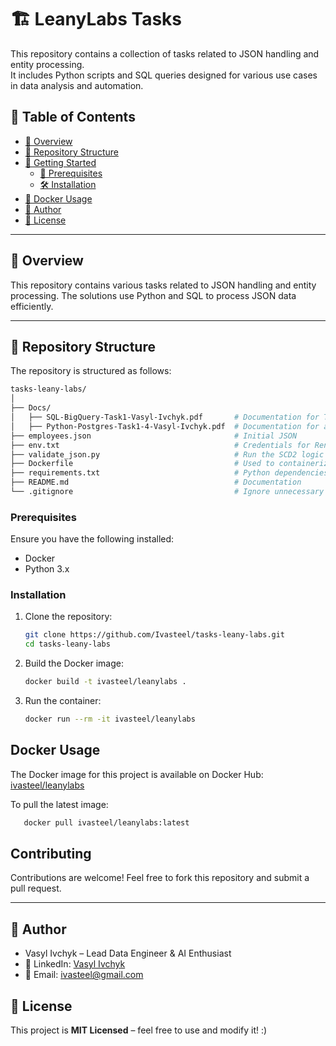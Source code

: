 # 🏗️ LeanyLabs Tasks

This repository contains a collection of tasks related to JSON handling and entity processing.  
It includes Python scripts and SQL queries designed for various use cases in data analysis and automation.

## 📑 Table of Contents

- [📌 Overview](#-overview)
- [📁 Repository Structure](#-repository-structure)
- [🚀 Getting Started](#-getting-started)
    - [🔹 Prerequisites](#-prerequisites)
    - [🛠️ Installation](#️-installation)
- [🐳 Docker Usage](#-docker-usage)
- [👤 Author](#-author)
- [📜 License](#-license)

---

## 📌 Overview

This repository contains various tasks related to JSON handling and entity processing. 
The solutions use Python and SQL to process JSON data efficiently.

---

## 📁 Repository Structure

The repository is structured as follows:

```bash
tasks-leany-labs/
│
├── Docs/
│   ├── SQL-BigQuery-Task1-Vasyl-Ivchyk.pdf       # Documentation for Task 1 in GCP BigQuery
│   ├── Python-Postgres-Task1-4-Vasyl-Ivchyk.pdf  # Documentation for all tasks in Python/PosgreSQL
├── employees.json                                # Initial JSON
├── env.txt                                       # Credentials for Render's PostgreSQL, should be renamed to .env
├── validate_json.py                              # Run the SCD2 logic of merging new data to JSON file / PostgreSQL 
├── Dockerfile                                    # Used to containerize the project
├── requirements.txt                              # Python dependencies (if needed)
├── README.md                                     # Documentation
└── .gitignore                                    # Ignore unnecessary files
```

### Prerequisites

Ensure you have the following installed:
- Docker
- Python 3.x

### Installation

1. Clone the repository:
   ```sh
   git clone https://github.com/Ivasteel/tasks-leany-labs.git
   cd tasks-leany-labs
   ```

2. Build the Docker image:
   ```sh
   docker build -t ivasteel/leanylabs .
   ```

3. Run the container:
   ```sh
   docker run --rm -it ivasteel/leanylabs
   ```


## Docker Usage

The Docker image for this project is available on Docker Hub:
[ivasteel/leanylabs](https://hub.docker.com/repository/docker/ivasteel/leanylabs/general)

To pull the latest image:
```sh
   docker pull ivasteel/leanylabs:latest
```

## Contributing

Contributions are welcome! Feel free to fork this repository and submit a pull request.

---

## 📌 Author

* Vasyl Ivchyk – Lead Data Engineer & AI Enthusiast
* 💼 LinkedIn: [Vasyl Ivchyk](https://www.linkedin.com/in/vasyl-ivchyk-1a0b1358/)
* 📧 Email: [ivasteel@gmail.com]()

## 📜 License

This project is **MIT Licensed** – feel free to use and modify it! :)
